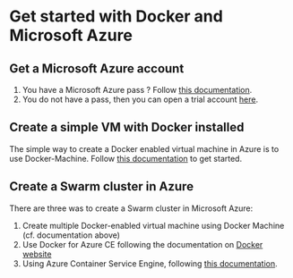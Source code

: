 # Get started with Docker and Microsoft Azure

## Get a Microsoft Azure account

1. You have a Microsoft Azure pass ? Follow [this documentation](setup-azure.md).
2. You do not have a pass, then you can open a trial account [here](https://aka.ms/azure-trial).

## Create a simple VM with Docker installed

The simple way to create a Docker enabled virtual machine in Azure is to use Docker-Machine. 
Follow [this documentation](dockermachine-azure.md) to get started.

## Create a Swarm cluster in Azure

There are three was to create a Swarm cluster in Microsoft Azure:

1. Create multiple Docker-enabled virtual machine using Docker Machine (cf. documentation above)
2. Use Docker for Azure CE following the documentation on [Docker website](https://docs.docker.com/docker-for-azure/)
3. Using Azure Container Service Engine, following [this documentation](https://github.com/Azure/acs-demos/blob/master/training/swarm/deploy-acs-engine.md). 


